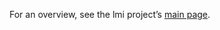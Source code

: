 <!--
    Let me illustrate... main doxygen page.

    Copyright (C) 2023 Gregory W. Chicares.

    This program is free software; you can redistribute it and/or modify
    it under the terms of the GNU General Public License version 2 as
    published by the Free Software Foundation.

    This program is distributed in the hope that it will be useful,
    but WITHOUT ANY WARRANTY; without even the implied warranty of
    MERCHANTABILITY or FITNESS FOR A PARTICULAR PURPOSE.  See the
    GNU General Public License for more details.

    You should have received a copy of the GNU General Public License
    along with this program; if not, write to the Free Software Foundation,
    Inc., 51 Franklin St, Fifth Floor, Boston, MA 02110-1301, USA

    https://savannah.nongnu.org/projects/lmi
    email: <gchicares@sbcglobal.net>
    snail: Chicares, 186 Belle Woods Drive, Glastonbury CT 06033, USA
-->

For an overview, see the lmi project’s [main page](https://lmi.nongnu.org/).

